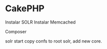 # CakePHP

Instalar SOLR
Instalar Memcached

Composer

solr start
copy confs to root solr, add new core.
